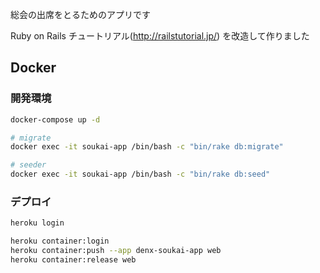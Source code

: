 総会の出席をとるためのアプリです

Ruby on Rails チュートリアル(http://railstutorial.jp/) を改造して作りました

## Docker

### 開発環境

```sh
docker-compose up -d

# migrate
docker exec -it soukai-app /bin/bash -c "bin/rake db:migrate"

# seeder
docker exec -it soukai-app /bin/bash -c "bin/rake db:seed"
```

### デプロイ

```sh
heroku login

heroku container:login
heroku container:push --app denx-soukai-app web
heroku container:release web
```
